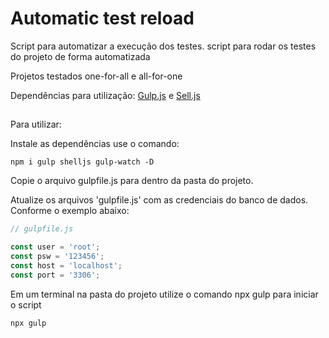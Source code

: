 # Automatic test reload

Script para automatizar a execução dos testes.
script para rodar os testes do projeto  de forma automatizada

Projetos testados one-for-all e all-for-one


Dependências para utilização:
[Gulp.js](https://gulpjs.com) e
[Sell.js](https://www.npmjs.com/package/shelljs)

##
 
Para utilizar:
 
Instale as dependências use o comando:
```console
npm i gulp shelljs gulp-watch -D
```

Copie o arquivo gulpfile.js para dentro da pasta do projeto.

Atualize os arquivos 'gulpfile.js' com as credenciais do banco de dados.
Conforme o exemplo abaixo:

```javascript
// gulpfile.js

const user = 'root';
const psw = '123456';
const host = 'localhost';
const port = '3306';
```
 
Em um terminal na pasta do projeto utilize o comando npx gulp para iniciar o script
```console
npx gulp
```
